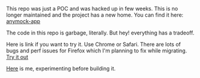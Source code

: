 This repo was just a POC and was hacked up in few weeks. This is no longer maintained and the project has a new home. You can find it here:
[anymock-app](https://github.com/sohaibalam67/anymock-app)

The code in this repo is garbage, literally. But hey! everything has a tradeoff.

Here is link if you want to try it. Use Chrome or Safari. There are lots of bugs and perf issues for Firefox which I'm planning to fix while migrating.
[Try it out](https://anymock-beta-test.netlify.app/)

[Here](sohaibalam67/mockup-experiment) is me, experimenting before building it.
